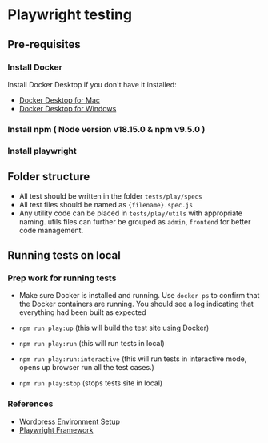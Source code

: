 # Playwright testing

## Pre-requisites

### Install Docker

Install Docker Desktop if you don't have it installed:

-   [Docker Desktop for Mac](https://docs.docker.com/docker-for-mac/install/)
-   [Docker Desktop for Windows](https://docs.docker.com/docker-for-windows/install/)

### Install npm ( Node version v18.15.0 & npm v9.5.0 )

### Install playwright


## Folder structure

- All test should be written in the folder `tests/play/specs`
- All test files should be named as `{filename}.spec.js `
- Any utility code can be placed in `tests/play/utils` with appropriate naming. utils files can further be grouped as `admin`, `frontend` for better code management.

## Running tests on local

### Prep work for running tests

- Make sure Docker is installed and running. Use `docker ps` to confirm that the Docker containers are running. You should see a log indicating that everything had been built as expected

- `npm run play:up` (this will build the test site using Docker)
- `npm run play:run` (this will run tests in local)
- `npm run play:run:interactive` (this will run tests in interactive mode, opens up browser run all the test cases.)
- `npm run play:stop` (stops tests site in local)

### References

-   [Wordpress Environment Setup](https://developer.wordpress.org/block-editor/reference-guides/packages/packages-env/)
-   [Playwright Framework ](https://playwright.dev/)
